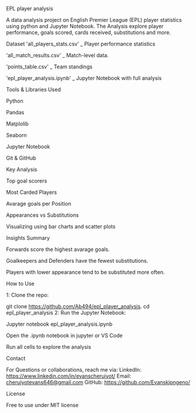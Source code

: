 
EPL player analysis

A data analysis project on English Premier League (EPL) player statistics using python and Jupyter Notebook. The Analysis explore player performance, goals scored, cards received, substitutions and more.

Dataset
'all_players_stats.csv' _ Player performance statistics

'all_match_results.csv' _ Match-level data.

'points_table.csv' _ Team standings

'epl_player_analysis.ipynb' _ Jupyter Notebook with full analysis

Tools & Libraries Used

Python

Pandas

Matplolib

Seaborn

Jupyter Notebook

Git & GitHub

Key Analysis

Top goal scorers

Most Carded Players

Avarage goals per Position

Appearances vs Substitutions

Visualizing using bar charts and scatter plots

Insights Summary

Forwards score the highest avarage goals.

Goalkeepers and Defenders have the fewest substitutions.

Players with lower appearance tend to be substituted more often.

How to Use

1: Clone the repo:

git clone https://github.com/Ab494/epl_player_analysis.
cd epl_player_analysis
2: Run the Jupyter Notebook:

Jupyter notebook epl_player_analysis.ipynb

Open the .ipynb notebook in jupyter or VS Code

Run all cells to explore the analysis

Contact

For Questions or collaborations, reach me via: LinkedIn: https://www.linkedin.com/in/evanscheruiyot/ Email: cheruiyotevans646@gmail.com GitHub: https://github.com/Evanskipngeno/

License

Free to use under MIT license
